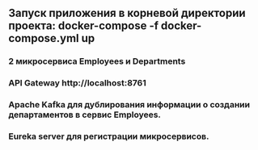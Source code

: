 ## Запуск приложения в корневой директории проекта: docker-compose -f docker-compose.yml up

### 2 микросервиса Employees и Departments

### API Gateway http://localhost:8761

### Apache Kafka для дублирования информации о создании департаментов в сервис Employees.

### Eureka server для регистрации микросервисов.